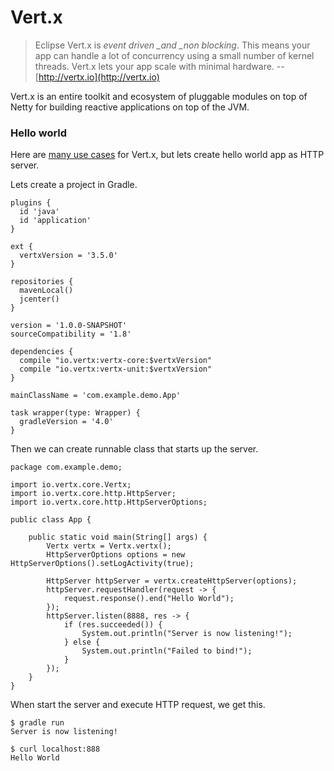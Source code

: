 # Vert.x

> Eclipse Vert.x is _event driven \_and \_non blocking_. This means your app can handle a lot of concurrency using a small number of kernel threads. Vert.x lets your app scale with minimal hardware. -- [http://vertx.io](http://vertx.io)

Vert.x is an entire toolkit and ecosystem of pluggable modules on top of Netty for building reactive applications on top of the JVM.

### Hello world

Here are [many use cases](http://vertx.io/docs/) for Vert.x, but lets create hello world app as HTTP server.

Lets create a project in Gradle.

```
plugins {
  id 'java'
  id 'application'
}

ext {
  vertxVersion = '3.5.0'
}

repositories {
  mavenLocal()
  jcenter()
}

version = '1.0.0-SNAPSHOT'
sourceCompatibility = '1.8'

dependencies {
  compile "io.vertx:vertx-core:$vertxVersion"
  compile "io.vertx:vertx-unit:$vertxVersion"
}

mainClassName = 'com.example.demo.App'

task wrapper(type: Wrapper) {
  gradleVersion = '4.0'
}
```

Then we can create runnable class that starts up the server.

```
package com.example.demo;

import io.vertx.core.Vertx;
import io.vertx.core.http.HttpServer;
import io.vertx.core.http.HttpServerOptions;

public class App {

    public static void main(String[] args) {
        Vertx vertx = Vertx.vertx();
        HttpServerOptions options = new HttpServerOptions().setLogActivity(true);

        HttpServer httpServer = vertx.createHttpServer(options);
        httpServer.requestHandler(request -> {
            request.response().end("Hello World");
        });
        httpServer.listen(8888, res -> {
            if (res.succeeded()) {
                System.out.println("Server is now listening!");
            } else {
                System.out.println("Failed to bind!");
            }
        });
    }
}
```

When start the server and execute HTTP request, we get this.

```
$ gradle run
Server is now listening!

$ curl localhost:888
Hello World
```



